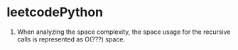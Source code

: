 # leetcodePython

1. When analyzing the space complexity, the space usage for the recursive calls is represented as O(???) space.
